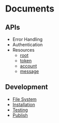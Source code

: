 # Documents

## APIs

* Error Handling
* Authentication
* Resources
    * [root](api_res_root.md)
    * [token](api_res_token.md)
    * [account](api_res_account.md)
    * [message](api_res_message.md)

## Development

* [File System](dev_fs.md)
* [Installation](dev_install.md)
* [Testing](dev_test.md)
* [Publish](dev_publish.md)
